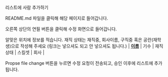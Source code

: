 
리스트에 사람 추가하기




README.md 파일을 클릭해 해당 페이지로 들어갑니다.






오른쪽 상단의 연필 버튼을 클릭해 수정 화면으로 들어갑니다.






알맞은 위치에 정보를 적습니다.
재직 상태는 재직중, 회사이름, 구직중 혹은 공란(재학생)으로 작성해 주세요 (링크는 넣으셔도 되고 안 넣으셔도 됩니다.)
| __[이름](깃허브주소)__ | 기수 | 재직상태 | 스킬셋 | 회사 |








Propse file change 버튼을 누르면 수정 요청이 전송되고, 승인 이후에 리스트에 추가됩니다.
